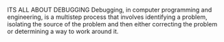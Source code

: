 ITS ALL ABOUT DEBUGGING
Debugging, in computer programming and engineering, is a multistep process that involves identifying a problem, isolating the source of the problem and then either correcting the problem or determining a way to work around it.
